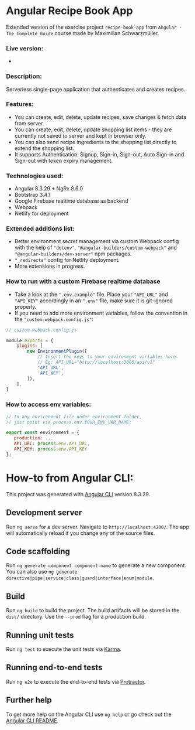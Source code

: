 # Angular Recipe Book App

Extended version of the exercise project `recipe-book-app` from `Angular - The Complete Guide` course made by Maximilian Schwarzmüller.

### Live version:

-

### Description:

Serverless single-page application that authenticates and creates recipes.

### Features:

-   You can create, edit, delete, update recipes, save changes & fetch data from server.
-   You can create, edit, delete, update shopping list items - they are currently not saved to server and kept in browser only.
-   You can also send recipe ingredients to the shopping list directly to extend the shopping list.
-   It supports Authentication: Signup, Sign-in, Sign-out, Auto Sign-in and Sign-out with token expiry management.

### Technologies used:

-   Angular 8.3.29 + NgRx 8.6.0
-   Bootstrap 3.4.1
-   Google Firebase realtime database as backend
-   Webpack
-   Netlify for deployment

### Extended additions list:

-   Better environment secret management via custom Webpack config with the help of `"dotenv"`, `"@angular-builders/custom-webpack"` and `"@angular-builders/dev-server"` npm packages.
-   `"_redirects"` config for Netlify deployment.
-   More extensions in progress.

### How to run with a custom Firebase realtime database

-   Take a look at the `".env.example"` file. Place your `"API_URL"` and `"API_KEY"` accordingly in an `".env"` file, make sure it is git-ignored properly.
-   If you need to add more environment variables, follow the convention in the `"custom-webpack.config.js"`:

```javascript
// custom-webpack.config.js

module.exports = {
    plugins: [
        new EnvironmentPlugin([
            // Insert the keys to your environment variables here.
            // Eg: API_URL="http://localhost:3000/api/v1"
            'API_URL',
            'API_KEY',
        ]),
    ],
}
```

### How to access env variables:

```javascript
// In any environment file under environment folder,
// just point via process.env.YOUR_ENV_VAR_NAME:

export const environment = {
   production: ...
   API_URL: process.env.API_URL,
   API_KEY: process.env.API_KEY
};
```

# How-to from Angular CLI:

This project was generated with [Angular CLI](https://github.com/angular/angular-cli) version 8.3.29.

## Development server

Run `ng serve` for a dev server. Navigate to `http://localhost:4200/`. The app will automatically reload if you change any of the source files.

## Code scaffolding

Run `ng generate component component-name` to generate a new component. You can also use `ng generate directive|pipe|service|class|guard|interface|enum|module`.

## Build

Run `ng build` to build the project. The build artifacts will be stored in the `dist/` directory. Use the `--prod` flag for a production build.

## Running unit tests

Run `ng test` to execute the unit tests via [Karma](https://karma-runner.github.io).

## Running end-to-end tests

Run `ng e2e` to execute the end-to-end tests via [Protractor](http://www.protractortest.org/).

## Further help

To get more help on the Angular CLI use `ng help` or go check out the [Angular CLI README](https://github.com/angular/angular-cli/blob/master/README.md).
